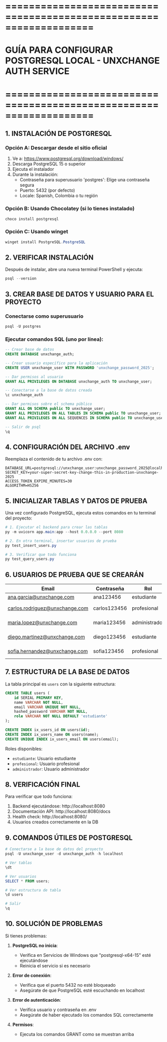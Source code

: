 # ===================================================================
# GUÍA PARA CONFIGURAR POSTGRESQL LOCAL - UNXCHANGE AUTH SERVICE
# ===================================================================

## 1. INSTALACIÓN DE POSTGRESQL

### Opción A: Descargar desde el sitio oficial
1. Ve a: https://www.postgresql.org/download/windows/
2. Descarga PostgreSQL 15 o superior
3. Ejecuta el instalador
4. Durante la instalación:
   - Contraseña para superusuario 'postgres': Elige una contraseña segura
   - Puerto: 5432 (por defecto)
   - Locale: Spanish, Colombia o tu región

### Opción B: Usando Chocolatey (si lo tienes instalado)
```powershell
choco install postgresql
```

### Opción C: Usando winget
```powershell
winget install PostgreSQL.PostgreSQL
```

## 2. VERIFICAR INSTALACIÓN
Después de instalar, abre una nueva terminal PowerShell y ejecuta:
```powershell
psql --version
```

## 3. CREAR BASE DE DATOS Y USUARIO PARA EL PROYECTO

### Conectarse como superusuario
```powershell
psql -U postgres
```

### Ejecutar comandos SQL (uno por línea):
```sql
-- Crear base de datos
CREATE DATABASE unxchange_auth;

-- Crear usuario específico para la aplicación
CREATE USER unxchange_user WITH PASSWORD 'unxchange_password_2025';

-- Dar permisos al usuario
GRANT ALL PRIVILEGES ON DATABASE unxchange_auth TO unxchange_user;

-- Conectarse a la base de datos creada
\c unxchange_auth

-- Dar permisos sobre el schema público
GRANT ALL ON SCHEMA public TO unxchange_user;
GRANT ALL PRIVILEGES ON ALL TABLES IN SCHEMA public TO unxchange_user;
GRANT ALL PRIVILEGES ON ALL SEQUENCES IN SCHEMA public TO unxchange_user;

-- Salir de psql
\q
```

## 4. CONFIGURACIÓN DEL ARCHIVO .env
Reemplaza el contenido de tu archivo .env con:

```env
DATABASE_URL=postgresql://unxchange_user:unxchange_password_2025@localhost:5432/unxchange_auth
SECRET_KEY=your-super-secret-key-change-this-in-production-unxchange-2025
ACCESS_TOKEN_EXPIRE_MINUTES=30
ALGORITHM=HS256
```

## 5. INICIALIZAR TABLAS Y DATOS DE PRUEBA

Una vez configurado PostgreSQL, ejecuta estos comandos en tu terminal del proyecto:

```powershell
# 1. Ejecutar el backend para crear las tablas
py -m uvicorn app.main:app --host 0.0.0.0 --port 8080

# 2. En otra terminal, insertar usuarios de prueba
py test_insert_users.py

# 3. Verificar que todo funciona
py test_query_users.py
```

## 6. USUARIOS DE PRUEBA QUE SE CREARÁN

| Email | Contraseña | Rol | Nombre |
|-------|------------|-----|--------|
| ana.garcia@unxchange.com | ana123456 | estudiante | Ana García |
| carlos.rodriguez@unxchange.com | carlos123456 | profesional | Carlos Rodríguez |
| maria.lopez@unxchange.com | maria123456 | administrador | María López |
| diego.martinez@unxchange.com | diego123456 | estudiante | Diego Martínez |
| sofia.hernandez@unxchange.com | sofia123456 | profesional | Sofia Hernández |

## 7. ESTRUCTURA DE LA BASE DE DATOS

La tabla principal es `users` con la siguiente estructura:

```sql
CREATE TABLE users (
    id SERIAL PRIMARY KEY,
    name VARCHAR NOT NULL,
    email VARCHAR UNIQUE NOT NULL,
    hashed_password VARCHAR NOT NULL,
    role VARCHAR NOT NULL DEFAULT 'estudiante'
);

CREATE INDEX ix_users_id ON users(id);
CREATE INDEX ix_users_name ON users(name);
CREATE UNIQUE INDEX ix_users_email ON users(email);
```

Roles disponibles:
- `estudiante`: Usuario estudiante
- `profesional`: Usuario profesional
- `administrador`: Usuario administrador

## 8. VERIFICACIÓN FINAL

Para verificar que todo funciona:

1. Backend ejecutándose: http://localhost:8080
2. Documentación API: http://localhost:8080/docs
3. Health check: http://localhost:8080/
4. Usuarios creados correctamente en la DB

## 9. COMANDOS ÚTILES DE POSTGRESQL

```powershell
# Conectarse a la base de datos del proyecto
psql -U unxchange_user -d unxchange_auth -h localhost

# Ver tablas
\dt

# Ver usuarios
SELECT * FROM users;

# Ver estructura de tabla
\d users

# Salir
\q
```

## 10. SOLUCIÓN DE PROBLEMAS

Si tienes problemas:

1. **PostgreSQL no inicia**: 
   - Verifica en Servicios de Windows que "postgresql-x64-15" esté ejecutándose
   - Reinicia el servicio si es necesario

2. **Error de conexión**:
   - Verifica que el puerto 5432 no esté bloqueado
   - Asegúrate de que PostgreSQL esté escuchando en localhost

3. **Error de autenticación**:
   - Verifica usuario y contraseña en .env
   - Asegúrate de haber ejecutado los comandos SQL correctamente

4. **Permisos**:
   - Ejecuta los comandos GRANT como se muestran arriba